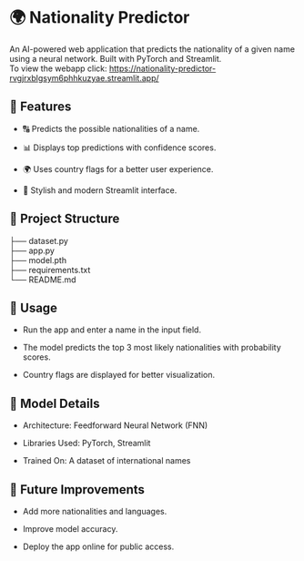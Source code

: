 # 🌍 Nationality Predictor

An AI-powered web application that predicts the nationality of a given name using a neural network. Built with PyTorch and Streamlit.<br>
To view the webapp click: https://nationality-predictor-rvgjrxblgsym6phhkuzyae.streamlit.app/

## 🚀 Features

* 🔠 Predicts the possible nationalities of a name.

* 📊 Displays top predictions with confidence scores.

* 🌍 Uses country flags for a better user experience.

* 🎨 Stylish and modern Streamlit interface.

## 📁 Project Structure

├── dataset.py           <br>
├── app.py               <br>
├── model.pth           <br>
├── requirements.txt    <br>
└── README.md            <br>

## 📜 Usage

* Run the app and enter a name in the input field.

* The model predicts the top 3 most likely nationalities with probability scores.

* Country flags are displayed for better visualization.

## 🤖 Model Details

* Architecture: Feedforward Neural Network (FNN)

* Libraries Used: PyTorch, Streamlit

* Trained On: A dataset of international names

## 🔧 Future Improvements

* Add more nationalities and languages.

* Improve model accuracy.

* Deploy the app online for public access.
